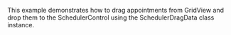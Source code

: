 This example demonstrates how to drag appointments from GridView and drop them to the SchedulerControl using the SchedulerDragData class instance.
